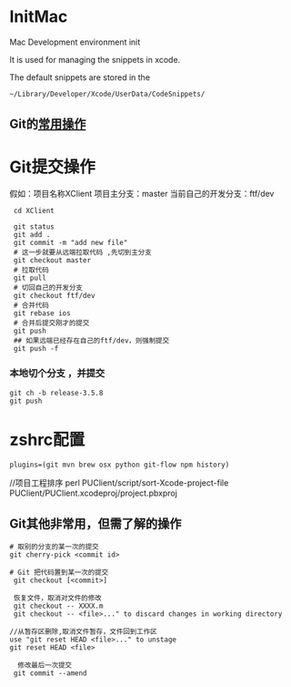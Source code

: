 # InitMac
Mac Development environment init 


It is used for managing the snippets in xcode.

The default snippets are stored in the 

`~/Library/Developer/Xcode/UserData/CodeSnippets/`

## Git的[常用操作](https://github.com/darren90/InitMac/blob/master/Git%E5%B8%B8%E7%94%A8%E5%91%BD%E4%BB%A4.md)

# Git提交操作
假如：项目名称XClient 项目主分支：master 当前自己的开发分支：ftf/dev
 
	 cd XClient
	 
	 git status
	 git add .
	 git commit -m "add new file"
	 # 这一步就要从远端拉取代码 ,先切到主分支
	 git checkout master
	 # 拉取代码
	 git pull 
	 # 切回自己的开发分支
	 git checkout ftf/dev
	 # 合并代码
	 git rebase ios
	 # 合并后提交刚才的提交
	 git push
	 ## 如果远端已经存在自己的ftf/dev，则强制提交
	 git push -f

### 本地切个分支 ，并提交
    git ch -b release-3.5.8
    git push
    
# zshrc配置 
	plugins=(git mvn brew osx python git-flow npm history)
    

//项目工程排序
perl PUClient/script/sort-Xcode-project-file PUClient/PUClient.xcodeproj/project.pbxproj



## Git其他非常用，但需了解的操作

    # 取别的分支的某一次的提交
    git cherry-pick <commit id>

    # Git 把代码置到某一次的提交
     git checkout [<commit>]

	 恢复文件，取消对文件的修改
	 git checkout -- XXXX.m
	 git checkout -- <file>..." to discard changes in working directory
	
	//从暂存区删除,取消文件暂存，文件回到工作区
	use "git reset HEAD <file>..." to unstage
	git reset HEAD <file>
	
	  修改最后一次提交
	 git commit --amend






















